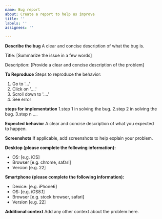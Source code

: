 ```yaml
---
name: Bug report
about: Create a report to help us improve
title: ''
labels: ''
assignees: ''

---
```


**Describe the bug**
A clear and concise description of what the bug is.

Title: [Summarize the issue in a few words]

Description: [Provide a clear and concise description of the problem]

**To Reproduce**
Steps to reproduce the behavior:
1. Go to '...'
2. Click on '....'
3. Scroll down to '....'
4. See error

**steps for implementation**
1.step 1 in solving the bug.
2.step 2 in solving the bug.
3.step n ....

**Expected behavior**
A clear and concise description of what you expected to happen.

**Screenshots**
If applicable, add screenshots to help explain your problem.

**Desktop (please complete the following information):**
 - OS: [e.g. iOS]
 - Browser [e.g. chrome, safari]
 - Version [e.g. 22]

**Smartphone (please complete the following information):**
 - Device: [e.g. iPhone6]
 - OS: [e.g. iOS8.1]
 - Browser [e.g. stock browser, safari]
 - Version [e.g. 22]
 

**Additional context**
Add any other context about the problem here.
